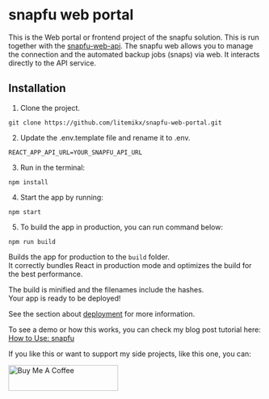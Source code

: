 # snapfu web portal
This is the Web portal or frontend project of the snapfu solution. This is run together with the [snapfu-web-api](https://github.com/litemikx/snapfu-web-api). The snapfu web allows you to manage the connection and the automated backup jobs (snaps) via web. It interacts directly to the API service. 

## Installation
1. Clone the project. 
```
git clone https://github.com/litemikx/snapfu-web-portal.git
```
2. Update the .env.template file and rename it to .env. 
```
REACT_APP_API_URL=YOUR_SNAPFU_API_URL
```
3. Run in the terminal:
```
npm install
```
4. Start the app by running:
```
npm start
```
5. To build the app in production, you can run command below:
```
npm run build
```
Builds the app for production to the `build` folder.\
It correctly bundles React in production mode and optimizes the build for the best performance.

The build is minified and the filenames include the hashes.\
Your app is ready to be deployed!

See the section about [deployment](https://facebook.github.io/create-react-app/docs/deployment) for more information.

To see a demo or how this works, you can check my blog post tutorial here: [How to Use: snapfu]()

If you like this or want to support my side projects, like this one, you can:

<a href="https://www.buymeacoffee.com/heymikko" target="_blank"><img src="https://cdn.buymeacoffee.com/buttons/v2/default-yellow.png" alt="Buy Me A Coffee" style="height: 51px !important;width: 217px !important"></a>

